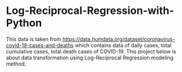 # Log-Reciprocal-Regression-with-Python

This data is taken from https://data.humdata.org/dataset/coronavirus-covid-19-cases-and-deaths which contains data of daily cases, total cumulative cases, total death cases of COVID-19. This project below is about data transformation using Log-Reciprocal Regression modeling method.
